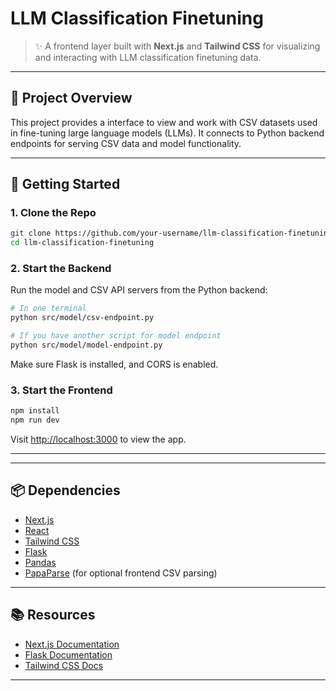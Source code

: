 
# LLM Classification Finetuning

> ✨ A frontend layer built with **Next.js** and **Tailwind CSS** for visualizing and interacting with LLM classification finetuning data.

---

## 🧠 Project Overview

This project provides a interface to view and work with CSV datasets used in fine-tuning large language models (LLMs). It connects to Python backend endpoints for serving CSV data and model functionality.

---

## 🚀 Getting Started

### 1. Clone the Repo

```bash
git clone https://github.com/your-username/llm-classification-finetuning.git
cd llm-classification-finetuning
```

### 2. Start the Backend

Run the model and CSV API servers from the Python backend:

```bash
# In one terminal
python src/model/csv-endpoint.py

# If you have another script for model endpoint
python src/model/model-endpoint.py
```

Make sure Flask is installed, and CORS is enabled.

### 3. Start the Frontend

```bash
npm install
npm run dev
```

Visit [http://localhost:3000](http://localhost:3000) to view the app.

---

---

## 📦 Dependencies

- [Next.js](https://nextjs.org/)
- [React](https://reactjs.org/)
- [Tailwind CSS](https://tailwindcss.com/)
- [Flask](https://flask.palletsprojects.com/)
- [Pandas](https://pandas.pydata.org/)
- [PapaParse](https://www.papaparse.com/) (for optional frontend CSV parsing)

---

## 📚 Resources

- [Next.js Documentation](https://nextjs.org/docs)
- [Flask Documentation](https://flask.palletsprojects.com/)
- [Tailwind CSS Docs](https://tailwindcss.com/docs)

---
